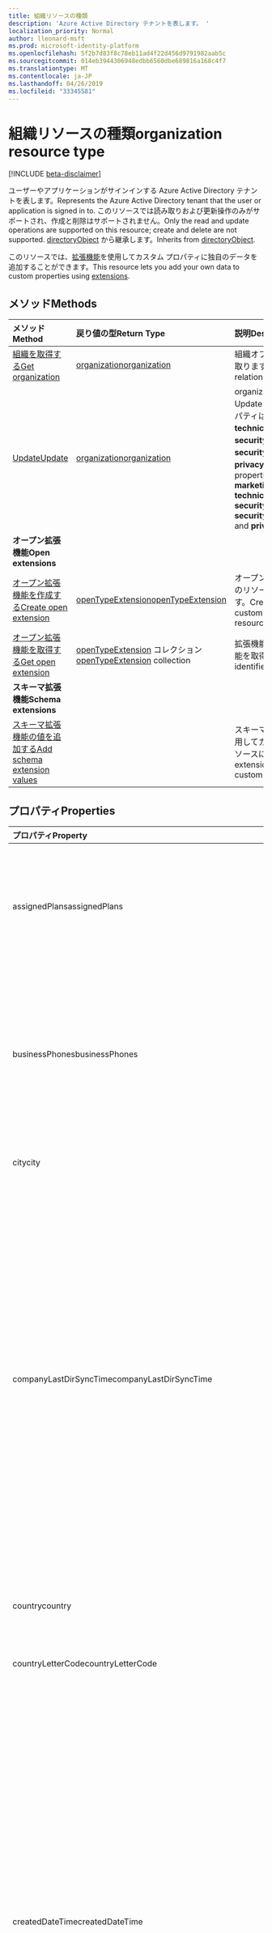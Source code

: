 ```yaml
---
title: 組織リソースの種類
description: 'Azure Active Directory テナントを表します。 '
localization_priority: Normal
author: lleonard-msft
ms.prod: microsoft-identity-platform
ms.openlocfilehash: 5f2b7d83f8c78eb11ad4f22d456d9791982aab5c
ms.sourcegitcommit: 014eb3944306948edbb6560dbe689816a168c4f7
ms.translationtype: MT
ms.contentlocale: ja-JP
ms.lasthandoff: 04/26/2019
ms.locfileid: "33345581"
---
```

# <a name="organization-resource-type"></a><span data-ttu-id="d7b22-103">組織リソースの種類</span><span class="sxs-lookup"><span data-stu-id="d7b22-103">organization resource type</span></span>

[!INCLUDE [beta-disclaimer](../../includes/beta-disclaimer.md)]

<span data-ttu-id="d7b22-104">ユーザーやアプリケーションがサインインする Azure Active Directory テナントを表します。</span><span class="sxs-lookup"><span data-stu-id="d7b22-104">Represents the Azure Active Directory tenant that the user or application is signed in to.</span></span> <span data-ttu-id="d7b22-105">このリソースでは読み取りおよび更新操作のみがサポートされ、作成と削除はサポートされません。</span><span class="sxs-lookup"><span data-stu-id="d7b22-105">Only the read and update operations are supported on this resource; create and delete are not supported.</span></span> <span data-ttu-id="d7b22-106">[directoryObject](directoryobject.md) から継承します。</span><span class="sxs-lookup"><span data-stu-id="d7b22-106">Inherits from [directoryObject](directoryobject.md).</span></span>

<span data-ttu-id="d7b22-107">このリソースでは、[拡張機能](/graph/extensibility-overview)を使用してカスタム プロパティに独自のデータを追加することができます。</span><span class="sxs-lookup"><span data-stu-id="d7b22-107">This resource lets you add your own data to custom properties using [extensions](/graph/extensibility-overview).</span></span>

## <a name="methods"></a><span data-ttu-id="d7b22-108">メソッド</span><span class="sxs-lookup"><span data-stu-id="d7b22-108">Methods</span></span>

| <span data-ttu-id="d7b22-109">メソッド</span><span class="sxs-lookup"><span data-stu-id="d7b22-109">Method</span></span>       | <span data-ttu-id="d7b22-110">戻り値の型</span><span class="sxs-lookup"><span data-stu-id="d7b22-110">Return Type</span></span>  |<span data-ttu-id="d7b22-111">説明</span><span class="sxs-lookup"><span data-stu-id="d7b22-111">Description</span></span>|
|:---------------|:--------|:----------|
|[<span data-ttu-id="d7b22-112">組織を取得する</span><span class="sxs-lookup"><span data-stu-id="d7b22-112">Get organization</span></span>](../api/organization-get.md) | [<span data-ttu-id="d7b22-113">organization</span><span class="sxs-lookup"><span data-stu-id="d7b22-113">organization</span></span>](organization.md) |<span data-ttu-id="d7b22-114">組織オブジェクトのプロパティと関係を読み取ります。</span><span class="sxs-lookup"><span data-stu-id="d7b22-114">Read properties and relationships of organization object.</span></span>|
|[<span data-ttu-id="d7b22-115">Update</span><span class="sxs-lookup"><span data-stu-id="d7b22-115">Update</span></span>](../api/organization-update.md) | [<span data-ttu-id="d7b22-116">organization</span><span class="sxs-lookup"><span data-stu-id="d7b22-116">organization</span></span>](organization.md)  |<span data-ttu-id="d7b22-117">organization オブジェクトを更新します。</span><span class="sxs-lookup"><span data-stu-id="d7b22-117">Update organization object.</span></span> <span data-ttu-id="d7b22-118">更新できるプロパティは、**marketingNotificationMails**、**technicalNotificationMails**、**securityComplianceNotificationMails**、**securityComplianceNotificationPhones**、**privacyProfile** のみです。</span><span class="sxs-lookup"><span data-stu-id="d7b22-118">The only properties that can be updated are: **marketingNotificationMails**, **technicalNotificationMails**, **securityComplianceNotificationMails**, **securityComplianceNotificationPhones** and **privacyProfile**.</span></span> |
|<span data-ttu-id="d7b22-119">**オープン拡張機能**</span><span class="sxs-lookup"><span data-stu-id="d7b22-119">**Open extensions**</span></span>| | |
|[<span data-ttu-id="d7b22-120">オープン拡張機能を作成する</span><span class="sxs-lookup"><span data-stu-id="d7b22-120">Create open extension</span></span>](../api/opentypeextension-post-opentypeextension.md) |[<span data-ttu-id="d7b22-121">openTypeExtension</span><span class="sxs-lookup"><span data-stu-id="d7b22-121">openTypeExtension</span></span>](opentypeextension.md)| <span data-ttu-id="d7b22-122">オープン拡張機能を作成し、新規または既存のリソースにカスタム プロパティを追加します。</span><span class="sxs-lookup"><span data-stu-id="d7b22-122">Create an open extension and add custom properties to a new or existing resource.</span></span>|
|[<span data-ttu-id="d7b22-123">オープン拡張機能を取得する</span><span class="sxs-lookup"><span data-stu-id="d7b22-123">Get open extension</span></span>](../api/opentypeextension-get.md) |<span data-ttu-id="d7b22-124">[openTypeExtension](opentypeextension.md) コレクション</span><span class="sxs-lookup"><span data-stu-id="d7b22-124">[openTypeExtension](opentypeextension.md) collection</span></span>| <span data-ttu-id="d7b22-125">拡張機能の名前で識別されるオープン拡張機能を取得します。</span><span class="sxs-lookup"><span data-stu-id="d7b22-125">Get an open extension identified by the extension name.</span></span>|
|<span data-ttu-id="d7b22-126">**スキーマ拡張機能**</span><span class="sxs-lookup"><span data-stu-id="d7b22-126">**Schema extensions**</span></span>| | |
|[<span data-ttu-id="d7b22-127">スキーマ拡張機能の値を追加する</span><span class="sxs-lookup"><span data-stu-id="d7b22-127">Add schema extension values</span></span>](/graph/extensibility-schema-groups) || <span data-ttu-id="d7b22-128">スキーマ拡張機能の定義を作成し、それを使用してカスタマイズされた種類のデータをリソースに追加します。</span><span class="sxs-lookup"><span data-stu-id="d7b22-128">Create a schema extension definition and then use it to add custom typed data to a resource.</span></span>|

## <a name="properties"></a><span data-ttu-id="d7b22-129">プロパティ</span><span class="sxs-lookup"><span data-stu-id="d7b22-129">Properties</span></span>
| <span data-ttu-id="d7b22-130">プロパティ</span><span class="sxs-lookup"><span data-stu-id="d7b22-130">Property</span></span>     | <span data-ttu-id="d7b22-131">型</span><span class="sxs-lookup"><span data-stu-id="d7b22-131">Type</span></span>   |<span data-ttu-id="d7b22-132">説明</span><span class="sxs-lookup"><span data-stu-id="d7b22-132">Description</span></span>|
|:---------------|:--------|:----------|
|<span data-ttu-id="d7b22-133">assignedPlans</span><span class="sxs-lookup"><span data-stu-id="d7b22-133">assignedPlans</span></span>|<span data-ttu-id="d7b22-134">[assignedPlan](assignedplan.md) コレクション</span><span class="sxs-lookup"><span data-stu-id="d7b22-134">[assignedPlan](assignedplan.md) collection</span></span>|<span data-ttu-id="d7b22-p103">テナントに関連付けられているサービス プランのコレクション。null 許容ではありません。</span><span class="sxs-lookup"><span data-stu-id="d7b22-p103">The collection of service plans associated with the tenant. Not nullable.</span></span>            |
| <span data-ttu-id="d7b22-137">businessPhones</span><span class="sxs-lookup"><span data-stu-id="d7b22-137">businessPhones</span></span>                      | <span data-ttu-id="d7b22-138">String コレクション</span><span class="sxs-lookup"><span data-stu-id="d7b22-138">String collection</span></span>                                         | <span data-ttu-id="d7b22-139">組織の電話番号。</span><span class="sxs-lookup"><span data-stu-id="d7b22-139">Telephone number for the organization.</span></span> <span data-ttu-id="d7b22-140">**メモ:** 文字列コレクションですが、このプロパティに設定できるのは 1 つの数字のみです。</span><span class="sxs-lookup"><span data-stu-id="d7b22-140">**Note:** Although this is a string collection, only one number can be set for this property.</span></span>                                                                                            |
|<span data-ttu-id="d7b22-141">city</span><span class="sxs-lookup"><span data-stu-id="d7b22-141">city</span></span>|<span data-ttu-id="d7b22-142">String</span><span class="sxs-lookup"><span data-stu-id="d7b22-142">String</span></span>| <span data-ttu-id="d7b22-143">組織の住所の市区町村名</span><span class="sxs-lookup"><span data-stu-id="d7b22-143">City name of the address for the organization</span></span> |
|<span data-ttu-id="d7b22-144">companyLastDirSyncTime</span><span class="sxs-lookup"><span data-stu-id="d7b22-144">companyLastDirSyncTime</span></span>|<span data-ttu-id="d7b22-145">DateTimeOffset</span><span class="sxs-lookup"><span data-stu-id="d7b22-145">DateTimeOffset</span></span>|<span data-ttu-id="d7b22-p105">テナントがオンプレミスのディレクトリと最後に同期した日時。Timestamp 型は、ISO 8601 形式を使用して日付と時刻の情報を表し、必ず UTC 時間です。たとえば、2014 年 1 月 1 日午前 0 時 (UTC) は、次のようになります。`'2014-01-01T00:00:00Z'`</span><span class="sxs-lookup"><span data-stu-id="d7b22-p105">The time and date at which the tenant was last synced with the on-premise directory.The Timestamp type represents date and time information using ISO 8601 format and is always in UTC time. For example, midnight UTC on Jan 1, 2014 would look like this: `'2014-01-01T00:00:00Z'`</span></span>|
|<span data-ttu-id="d7b22-148">country</span><span class="sxs-lookup"><span data-stu-id="d7b22-148">country</span></span>|<span data-ttu-id="d7b22-149">String</span><span class="sxs-lookup"><span data-stu-id="d7b22-149">String</span></span>| <span data-ttu-id="d7b22-150">組織の住所の国/地域名</span><span class="sxs-lookup"><span data-stu-id="d7b22-150">Country/region name of the address for the organization</span></span> |
|<span data-ttu-id="d7b22-151">countryLetterCode</span><span class="sxs-lookup"><span data-stu-id="d7b22-151">countryLetterCode</span></span>|<span data-ttu-id="d7b22-152">String</span><span class="sxs-lookup"><span data-stu-id="d7b22-152">String</span></span>| <span data-ttu-id="d7b22-153">組織の国/地域の略称</span><span class="sxs-lookup"><span data-stu-id="d7b22-153">Country/region abbreviation for the organization</span></span> |
|<span data-ttu-id="d7b22-154">createdDateTime</span><span class="sxs-lookup"><span data-stu-id="d7b22-154">createdDateTime</span></span>|<span data-ttu-id="d7b22-155">DateTimeOffset</span><span class="sxs-lookup"><span data-stu-id="d7b22-155">DateTimeOffset</span></span>| <span data-ttu-id="d7b22-156">組織作成時のタイムスタンプです。</span><span class="sxs-lookup"><span data-stu-id="d7b22-156">Timestamp of when the organization was created.</span></span> <span data-ttu-id="d7b22-157">値は変更できず、組織が作成されると自動的に設定されます。</span><span class="sxs-lookup"><span data-stu-id="d7b22-157">The value cannot be modified and is automatically populated when the organization is created.</span></span> <span data-ttu-id="d7b22-158">Timestamp 型は、ISO 8601 形式を使用して日付と時刻の情報を表し、常に UTC 時間です。</span><span class="sxs-lookup"><span data-stu-id="d7b22-158">The Timestamp type represents date and time information using ISO 8601 format and is always in UTC time.</span></span> <span data-ttu-id="d7b22-159">たとえば、2014 年 1 月 1 日午前 0 時 (UTC) は、次のようになります。`'2014-01-01T00:00:00Z'`</span><span class="sxs-lookup"><span data-stu-id="d7b22-159">For example, midnight UTC on Jan 1, 2014 would look like this: `'2014-01-01T00:00:00Z'`.</span></span> <span data-ttu-id="d7b22-160">読み取り専用です。</span><span class="sxs-lookup"><span data-stu-id="d7b22-160">Read-only.</span></span> |
| <span data-ttu-id="d7b22-161">deletedDateTime</span><span class="sxs-lookup"><span data-stu-id="d7b22-161">deletedDateTime</span></span>                    | <span data-ttu-id="d7b22-162">DateTimeOffset</span><span class="sxs-lookup"><span data-stu-id="d7b22-162">DateTimeOffset</span></span>                                                    | <span data-ttu-id="d7b22-163">ISO 8601 形式を使用して Azure AD テナントが削除されたときの日時を表し、常に UTC 時間です。</span><span class="sxs-lookup"><span data-stu-id="d7b22-163">Represents date and time of when the Azure AD tenant was deleted using ISO 8601 format and is always in UTC time.</span></span> <span data-ttu-id="d7b22-164">たとえば、2014 年 1 月 1 日午前 0 時 (UTC) は、次のようになります: `'2014-01-01T00:00:00Z'`。</span><span class="sxs-lookup"><span data-stu-id="d7b22-164">For example, midnight UTC on Jan 1, 2014 would look like this: `'2014-01-01T00:00:00Z'`.</span></span> <span data-ttu-id="d7b22-165">読み取り専用です。</span><span class="sxs-lookup"><span data-stu-id="d7b22-165">Read-only.</span></span>                                                                                     |
|<span data-ttu-id="d7b22-166">dirsyncenabled</span><span class="sxs-lookup"><span data-stu-id="d7b22-166">dirSyncEnabled</span></span>|<span data-ttu-id="d7b22-167">ブール値</span><span class="sxs-lookup"><span data-stu-id="d7b22-167">Boolean</span></span>|<span data-ttu-id="d7b22-168">このオブジェクトがオンプレミスのディレクトリから同期される場合は **true**。このオブジェクトが最初にオンプレミスのディレクトリから同期されていて、今後は同期されない場合は **false**。このオブジェクトがオンプレミスのディレクトリから一度も同期されたことがない場合は **null** (既定値)。</span><span class="sxs-lookup"><span data-stu-id="d7b22-168">**true** if this object is synced from an on-premises directory; **false** if this object was originally synced from an on-premises directory but is no longer synced; **null** if this object has never been synced from an on-premises directory (default).</span></span>|
|<span data-ttu-id="d7b22-169">displayName</span><span class="sxs-lookup"><span data-stu-id="d7b22-169">displayName</span></span>|<span data-ttu-id="d7b22-170">文字列</span><span class="sxs-lookup"><span data-stu-id="d7b22-170">String</span></span>|<span data-ttu-id="d7b22-171">テナントの表示名。</span><span class="sxs-lookup"><span data-stu-id="d7b22-171">The display name for the tenant.</span></span>|
|<span data-ttu-id="d7b22-172">id</span><span class="sxs-lookup"><span data-stu-id="d7b22-172">id</span></span>|<span data-ttu-id="d7b22-173">String</span><span class="sxs-lookup"><span data-stu-id="d7b22-173">String</span></span>|<span data-ttu-id="d7b22-174">テナント ID。組織 (またはテナント) を表す一意の識別子です。</span><span class="sxs-lookup"><span data-stu-id="d7b22-174">The tenant ID, a unique identifier representing the organization (or tenant).</span></span> <span data-ttu-id="d7b22-175">[directoryObject](directoryobject.md) から継承されました。</span><span class="sxs-lookup"><span data-stu-id="d7b22-175">Inherited from [directoryObject](directoryobject.md).</span></span> <span data-ttu-id="d7b22-176">キー。</span><span class="sxs-lookup"><span data-stu-id="d7b22-176">Key.</span></span> <span data-ttu-id="d7b22-177">null 許容型ではありません。</span><span class="sxs-lookup"><span data-stu-id="d7b22-177">Not nullable.</span></span> <span data-ttu-id="d7b22-178">読み取り専用です。</span><span class="sxs-lookup"><span data-stu-id="d7b22-178">Read-only.</span></span>|
|<span data-ttu-id="d7b22-179">isMultipleDataLocationsForServicesEnabled</span><span class="sxs-lookup"><span data-stu-id="d7b22-179">isMultipleDataLocationsForServicesEnabled</span></span>|<span data-ttu-id="d7b22-180">Boolean</span><span class="sxs-lookup"><span data-stu-id="d7b22-180">Boolean</span></span>|<span data-ttu-id="d7b22-181">組織の Multi-Geo が有効の場合 **true**、組織の Multi-Geo が有効ではない場合 **false**、**null** (既定)。</span><span class="sxs-lookup"><span data-stu-id="d7b22-181">**true** if organization is Multi-Geo enabled; **false** if organization is not Multi-Geo enabled; **null** (default).</span></span> <span data-ttu-id="d7b22-182">読み取り専用です。</span><span class="sxs-lookup"><span data-stu-id="d7b22-182">Read-only.</span></span> <span data-ttu-id="d7b22-183">詳細については、「[OneDrive Online Multi-Geo](https://docs.microsoft.com/sharepoint/dev/solution-guidance/multigeo-introduction)」を参照してください。</span><span class="sxs-lookup"><span data-stu-id="d7b22-183">For more information, see [OneDrive Online Multi-Geo](https://docs.microsoft.com/sharepoint/dev/solution-guidance/multigeo-introduction).</span></span>|
|<span data-ttu-id="d7b22-184">marketingNotificationEmails</span><span class="sxs-lookup"><span data-stu-id="d7b22-184">marketingNotificationEmails</span></span>|<span data-ttu-id="d7b22-185">String コレクション</span><span class="sxs-lookup"><span data-stu-id="d7b22-185">String collection</span></span>| <span data-ttu-id="d7b22-186">null 許容型ではありません。</span><span class="sxs-lookup"><span data-stu-id="d7b22-186">Not nullable.</span></span>            |
|<span data-ttu-id="d7b22-187">objectType</span><span class="sxs-lookup"><span data-stu-id="d7b22-187">objectType</span></span>|<span data-ttu-id="d7b22-188">String</span><span class="sxs-lookup"><span data-stu-id="d7b22-188">String</span></span>|<span data-ttu-id="d7b22-p110">オブジェクトの種類を識別する文字列です。テナントの場合、値は常に「会社」です。</span><span class="sxs-lookup"><span data-stu-id="d7b22-p110">A string that identifies the object type. For tenants the value is always “Company”.</span></span> |
|<span data-ttu-id="d7b22-191">postalCode</span><span class="sxs-lookup"><span data-stu-id="d7b22-191">postalCode</span></span>|<span data-ttu-id="d7b22-192">String</span><span class="sxs-lookup"><span data-stu-id="d7b22-192">String</span></span>| <span data-ttu-id="d7b22-193">組織の住所の郵便番号</span><span class="sxs-lookup"><span data-stu-id="d7b22-193">Postal code of the address for the organization</span></span> |
|<span data-ttu-id="d7b22-194">preferredLanguage</span><span class="sxs-lookup"><span data-stu-id="d7b22-194">preferredLanguage</span></span>|<span data-ttu-id="d7b22-195">String</span><span class="sxs-lookup"><span data-stu-id="d7b22-195">String</span></span>| <span data-ttu-id="d7b22-196">組織の優先言語。</span><span class="sxs-lookup"><span data-stu-id="d7b22-196">The preferred language for the organization.</span></span> <span data-ttu-id="d7b22-197">ISO 639-1 コードに従う必要があります (例: "en")。</span><span class="sxs-lookup"><span data-stu-id="d7b22-197">Should follow ISO 639-1 Code; for example "en".</span></span> |
|<span data-ttu-id="d7b22-198">privacyProfile</span><span class="sxs-lookup"><span data-stu-id="d7b22-198">privacyProfile</span></span>|[<span data-ttu-id="d7b22-199">privacyProfile</span><span class="sxs-lookup"><span data-stu-id="d7b22-199">privacyProfile</span></span>](privacyprofile.md)| <span data-ttu-id="d7b22-200">組織のプライバシー プロファイル。</span><span class="sxs-lookup"><span data-stu-id="d7b22-200">The privacy profile of an organization.</span></span>            |
|<span data-ttu-id="d7b22-201">provisionedPlans</span><span class="sxs-lookup"><span data-stu-id="d7b22-201">provisionedPlans</span></span>|<span data-ttu-id="d7b22-202">[provisionedPlan](provisionedplan.md)コレクション</span><span class="sxs-lookup"><span data-stu-id="d7b22-202">[provisionedPlan](provisionedplan.md) collection</span></span>| <span data-ttu-id="d7b22-203">null 許容ではありません。</span><span class="sxs-lookup"><span data-stu-id="d7b22-203">Not nullable.</span></span>            |
|<span data-ttu-id="d7b22-204">securityComplianceNotificationMails</span><span class="sxs-lookup"><span data-stu-id="d7b22-204">securityComplianceNotificationMails</span></span>|<span data-ttu-id="d7b22-205">String collection</span><span class="sxs-lookup"><span data-stu-id="d7b22-205">String collection</span></span>||
|<span data-ttu-id="d7b22-206">securityComplianceNotificationPhones</span><span class="sxs-lookup"><span data-stu-id="d7b22-206">securityComplianceNotificationPhones</span></span>|<span data-ttu-id="d7b22-207">String collection</span><span class="sxs-lookup"><span data-stu-id="d7b22-207">String collection</span></span>||
|<span data-ttu-id="d7b22-208">state</span><span class="sxs-lookup"><span data-stu-id="d7b22-208">state</span></span>|<span data-ttu-id="d7b22-209">String</span><span class="sxs-lookup"><span data-stu-id="d7b22-209">String</span></span>| <span data-ttu-id="d7b22-210">組織の住所の都道府県名</span><span class="sxs-lookup"><span data-stu-id="d7b22-210">State name of the address for the organization</span></span> |
|<span data-ttu-id="d7b22-211">street</span><span class="sxs-lookup"><span data-stu-id="d7b22-211">street</span></span>|<span data-ttu-id="d7b22-212">String</span><span class="sxs-lookup"><span data-stu-id="d7b22-212">String</span></span>| <span data-ttu-id="d7b22-213">組織の住所の番地</span><span class="sxs-lookup"><span data-stu-id="d7b22-213">Street name of the address for organization</span></span> |
|<span data-ttu-id="d7b22-214">technicalNotificationMails</span><span class="sxs-lookup"><span data-stu-id="d7b22-214">technicalNotificationMails</span></span>|<span data-ttu-id="d7b22-215">String collection</span><span class="sxs-lookup"><span data-stu-id="d7b22-215">String collection</span></span>| <span data-ttu-id="d7b22-216">null 許容ではありません。</span><span class="sxs-lookup"><span data-stu-id="d7b22-216">Not nullable.</span></span> |
|<span data-ttu-id="d7b22-217">verifiedDomains</span><span class="sxs-lookup"><span data-stu-id="d7b22-217">verifiedDomains</span></span>|<span data-ttu-id="d7b22-218">[verifiedDomain](verifieddomain.md)コレクション</span><span class="sxs-lookup"><span data-stu-id="d7b22-218">[verifiedDomain](verifieddomain.md) collection</span></span>|<span data-ttu-id="d7b22-p112">このテナントに関連付けられているドメインのコレクション。null 許容ではありません。</span><span class="sxs-lookup"><span data-stu-id="d7b22-p112">The collection of domains associated with this tenant. Not nullable.</span></span>            |

## <a name="relationships"></a><span data-ttu-id="d7b22-221">関係</span><span class="sxs-lookup"><span data-stu-id="d7b22-221">Relationships</span></span>

| <span data-ttu-id="d7b22-222">リレーションシップ</span><span class="sxs-lookup"><span data-stu-id="d7b22-222">Relationship</span></span>     | <span data-ttu-id="d7b22-223">型</span><span class="sxs-lookup"><span data-stu-id="d7b22-223">Type</span></span>   |<span data-ttu-id="d7b22-224">説明</span><span class="sxs-lookup"><span data-stu-id="d7b22-224">Description</span></span>|
|:---------------|:--------|:----------|
|<span data-ttu-id="d7b22-225">extensions</span><span class="sxs-lookup"><span data-stu-id="d7b22-225">extensions</span></span>|<span data-ttu-id="d7b22-226">[extension](extension.md) コレクション</span><span class="sxs-lookup"><span data-stu-id="d7b22-226">[extension](extension.md) collection</span></span>|<span data-ttu-id="d7b22-227">組織リソースに対して定義されているオープン拡張機能のコレクション。</span><span class="sxs-lookup"><span data-stu-id="d7b22-227">The collection of open extensions defined for the organization resource.</span></span> <span data-ttu-id="d7b22-228">Null 許容型。</span><span class="sxs-lookup"><span data-stu-id="d7b22-228">Nullable.</span></span>|

## <a name="json-representation"></a><span data-ttu-id="d7b22-229">JSON 表記</span><span class="sxs-lookup"><span data-stu-id="d7b22-229">JSON representation</span></span>

<span data-ttu-id="d7b22-230">以下は、リソースの JSON 表記です</span><span class="sxs-lookup"><span data-stu-id="d7b22-230">Here is a JSON representation of the resource</span></span>

<!-- {
  "blockType": "resource",
  "optionalProperties": [
    "extensions"
  ],
  "keyProperty": "id",
  "@odata.type": "microsoft.graph.organization"
}-->

```json
{
  "assignedPlans": [{"@odata.type": "microsoft.graph.assignedPlan"}],
  "businessPhones": ["string"],
  "city": "string",
  "country": "string",
  "countryLetterCode": "string",
  "createdDateTime": "String (timestamp)",
  "deletedDateTime": "String (timestamp)",
  "displayName": "string",
  "id": "string (identifier)",
  "isMultipleDataLocationsForServicesEnabled": "boolean",
  "marketingNotificationEmails": ["string"],
  "objectType": "string",
  "onPremisesLastSyncDateTime": "String (timestamp)",
  "onPremisesSyncEnabled": true,
  "postalCode": "string",
  "preferredLanguage": "string",
  "privacyProfile": {"@odata.type": "microsoft.graph.privacyProfile"},
  "provisionedPlans": [{"@odata.type": "microsoft.graph.provisionedPlan"}],
  "securityComplianceNotificationMails": ["string"],
  "securityComplianceNotificationPhones": ["string"],
  "state": "string",
  "street": "string",
  "technicalNotificationMails": ["string"],
  "verifiedDomains": [{"@odata.type": "microsoft.graph.verifiedDomain"}],
  "companyLastDirSyncTime": "2019-02-07T20:33:52.942Z",
  "dirSyncEnabled": true
}
```

## <a name="see-also"></a><span data-ttu-id="d7b22-231">関連項目</span><span class="sxs-lookup"><span data-stu-id="d7b22-231">See also</span></span>

- [<span data-ttu-id="d7b22-232">拡張機能を使用してカスタム データをリソースに追加する</span><span class="sxs-lookup"><span data-stu-id="d7b22-232">Add custom data to resources using extensions</span></span>](/graph/extensibility-overview)
- [<span data-ttu-id="d7b22-233">オープン拡張機能を使用してカスタム データをユーザーに追加する</span><span class="sxs-lookup"><span data-stu-id="d7b22-233">Add custom data to users using open extensions</span></span>](/graph/extensibility-open-users)
- [<span data-ttu-id="d7b22-234">スキーマ拡張機能を使用したグループへのカスタム データの追加</span><span class="sxs-lookup"><span data-stu-id="d7b22-234">Add custom data to groups using schema extensions</span></span>](/graph/extensibility-schema-groups)

<!-- uuid: 8fcb5dbc-d5aa-4681-8e31-b001d5168d79
2015-10-25 14:57:30 UTC -->
<!--
{
  "type": "#page.annotation",
  "description": "organization resource",
  "keywords": "",
  "section": "documentation",
  "tocPath": "",
  "suppressions": []
}
-->
